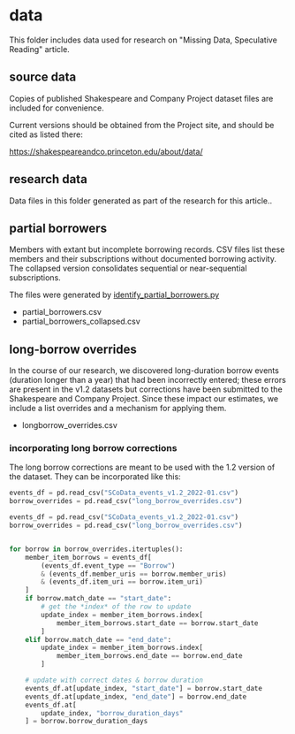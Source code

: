# data

This folder includes data used for research on "Missing Data, Speculative Reading" article.

## source data

Copies of published Shakespeare and Company Project dataset files are included for convenience.

Current versions should be obtained from the Project site, and should be cited as listed there:

https://shakespeareandco.princeton.edu/about/data/


## research data

Data files in this folder generated as part of the research for this article..

## partial borrowers

Members with extant but incomplete borrowing records. CSV files list these members and their subscriptions without documented borrowing activity. The collapsed version consolidates sequential or near-sequential subscriptions.

The files were generated by [identify_partial_borrowers.py](../speculative-reading/identify_partial_borrowers.py)

- partial_borrowers.csv
- partial_borrowers_collapsed.csv


## long-borrow overrides

In the course of our research, we discovered long-duration borrow events (duration longer than a year) that had been incorrectly entered; these errors are present in the v1.2 datasets but corrections have been submitted to the Shakespeare and Company Project. Since these impact our estimates, we include a list overrides and a mechanism for applying them.

- longborrow_overrides.csv

### incorporating long borrow corrections

The long borrow corrections are meant to be used with the 1.2 version of the dataset. They can be incorporated like this:

```python
events_df = pd.read_csv("SCoData_events_v1.2_2022-01.csv")
borrow_overrides = pd.read_csv("long_borrow_overrides.csv")

events_df = pd.read_csv("SCoData_events_v1.2_2022-01.csv")
borrow_overrides = pd.read_csv("long_borrow_overrides.csv")


for borrow in borrow_overrides.itertuples():
    member_item_borrows = events_df[
        (events_df.event_type == "Borrow")
        & (events_df.member_uris == borrow.member_uris)
        & (events_df.item_uri == borrow.item_uri)
    ]
    if borrow.match_date == "start_date":
        # get the *index* of the row to update
        update_index = member_item_borrows.index[
            member_item_borrows.start_date == borrow.start_date
        ]
    elif borrow.match_date == "end_date":
        update_index = member_item_borrows.index[
            member_item_borrows.end_date == borrow.end_date
        ]

    # update with correct dates & borrow duration
    events_df.at[update_index, "start_date"] = borrow.start_date
    events_df.at[update_index, "end_date"] = borrow.end_date
    events_df.at[
        update_index, "borrow_duration_days"
    ] = borrow.borrow_duration_days
```